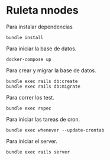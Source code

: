 # Ruleta nnodes

Para instalar dependencias
```
bundle install
```

Para iniciar la base de datos.
```
docker-compose up
```

Para crear y migrar la base de datos.
```
bundle exec rails db:create
bundle exec rails db:migrate
```

Para correr los test.
```
bundle exec rspec
```

Para iniciar las tareas de cron.
```
bundle exec whenever --update-crontab 
```

Para iniciar el server.
```
bundle exec rails server
